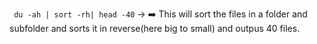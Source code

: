 
` du -ah | sort -rh| head -40` &#8594; ➡️ This will sort the files in a folder and subfolder and sorts it in reverse(here big to small) and outpus 40 files. 

